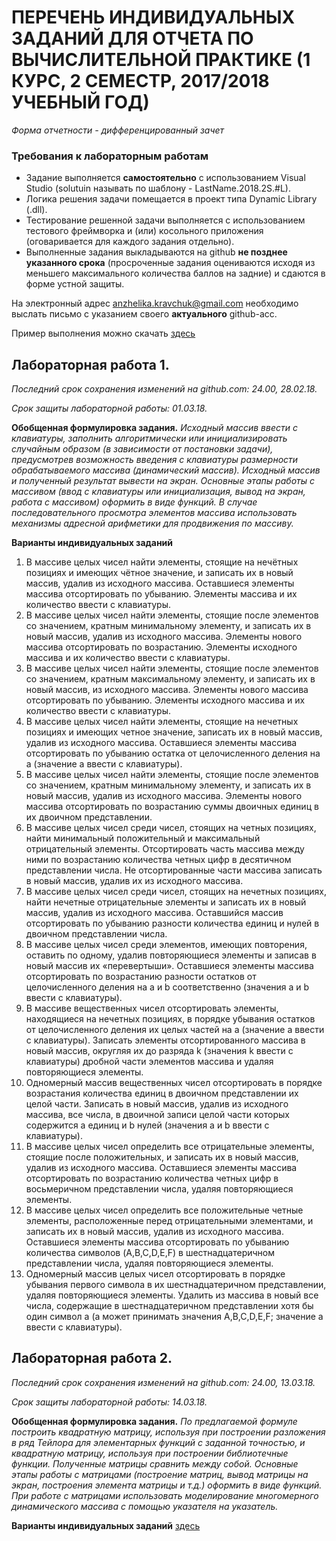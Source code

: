# ПЕРЕЧЕНЬ ИНДИВИДУАЛЬНЫХ ЗАДАНИЙ ДЛЯ ОТЧЕТА ПО ВЫЧИСЛИТЕЛЬНОЙ ПРАКТИКЕ (1 КУРС, 2 СЕМЕСТР, 2017/2018 УЧЕБНЫЙ ГОД)

*Форма отчетности - дифференцированный зачет*

### Требования к лабораторным работам

- Задание выполняется **самостоятельно** c использованием Visual Studio (solutuin называть по шаблону - LastName.2018.2S.#L).
- Логика решения задачи помещается в проект типа Dynamic Library (.dll).
- Тестирование решенной задачи выполняется с использованием тестового фреймворка и (или) косольного приложения (оговаривается для каждого задания отдельно).
- Выполненные задания выкладываются на github **не позднее указанного срока** (просроченные задания оцениваются исходя из меньшего максимального количества баллов на задние) и сдаются в форме устной защиты. 

На электронный адрес anzhelika.kravchuk@gmail.com необходимо выслать письмо с указанием своего **актуального** github-acc.

Пример выполнения можно скачать [здесь]()

## Лабораторная работа 1.

*Последний срок сохранения изменений на github.com: 24.00, 28.02.18.*

*Срок защиты лабораторной работы: 01.03.18.*

**Обобщенная формулировка задания.** *Исходный массив ввести с клавиатуры, заполнить алгоритмически или инициализировать случайным образом (в зависимости от постановки задачи), предусмотрев возможность введения с клавиатуры размерности обрабатываемого массива (динамический массив). Исходный массив и полученный результат вывести на экран. Основные этапы работы с массивом (ввод с клавиатуры или инициализация, вывод на экран, работа с массивом) оформить в виде функций. В случае последовательного просмотра элементов массива использовать механизмы адресной арифметики для продвижения по массиву.*

**Варианты индивидуальных заданий**
1.	В массиве целых чисел найти элементы, стоящие на нечётных позициях и имеющих чётное значение, и записать их в новый массив, удалив из исходного массива. Оставшиеся элементы массива отсортировать по убыванию. Элементы массива и их количество ввести с клавиатуры.
2.	В массиве целых чисел найти элементы, стоящие после элементов со значением, кратным минимальному элементу, и записать их в новый массив, удалив из исходного массива. Элементы нового массива отсортировать по возрастанию. Элементы исходного массива и их количество ввести с клавиатуры.
3.	В массиве целых чисел найти элементы, стоящие после элементов со значением, кратным максимальному элементу, и записать их в новый массив, из исходного массива. Элементы нового массива отсортировать по убыванию. Элементы исходного массива и их количество ввести с клавиатуры.
4.	В массиве целых чисел найти элементы, стоящие на нечетных позициях и имеющих четное значение, записать их в новый массив, удалив из исходного массива. Оставшиеся элементы массива отсортировать по убыванию остатка от целочисленного деления на a (значение a ввести с клавиатуры).
5.	В массиве целых чисел найти элементы, стоящие после элементов со значением, кратным минимальному элементу, и записать их в новый массив, удалив из исходного массива. Элементы нового массива отсортировать по возрастанию суммы двоичных единиц в их двоичном представлении.
6.	В массиве целых чисел среди чисел, стоящих на четных позициях, найти минимальный положительный и максимальный отрицательный элементы. Отсортировать часть массива между ними по возрастанию количества четных цифр в десятичном представлении числа. Не отсортированные части массива записать в новый массив, удалив их из исходного массива.
7.	В массиве целых чисел среди чисел, стоящих на нечетных позициях, найти нечетные отрицательные элементы и записать их в новый массив, удалив из исходного массива. Оставшийся массив отсортировать по убыванию разности количества единиц и нулей в двоичном представлении числа.
8.	В массиве целых чисел среди элементов, имеющих повторения, оставить по одному, удалив повторяющиеся элементы и записав в новый массив их «перевертыши». Оставшиеся элементы массива отсортировать по возрастанию разности остатков от целочисленного деления на a и b соответственно (значения a и b ввести с клавиатуры).
9.	В массиве вещественных чисел отсортировать элементы, находящиеся на нечетных позициях, в порядке убывания остатков от целочисленного деления их целых частей на a (значение a ввести с клавиатуры). Записать элементы отсортированного массива в новый массив, округляя их до разряда k (значения k ввести с клавиатуры) дробной части элементов массива и удаляя повторяющиеся элементы.
10.	Одномерный массив вещественных чисел отсортировать в порядке возрастания количества единиц в двоичном представлении их целой части. Записать в новый массив, удалив из исходного массива, все числа, в двоичной записи целой части которых содержится a единиц и b нулей (значения a и b ввести с клавиатуры). 
11.	В массиве целых чисел определить все отрицательные элементы, стоящие после положительных, и записать их в новый массив, удалив из исходного массива. Оставшиеся элементы массива отсортировать по возрастанию количества четных цифр в восьмеричном представлении числа, удаляя повторяющиеся элементы.
12.	В массиве целых чисел определить все положительные четные элементы, расположенные перед отрицательными элементами, и записать их в новый массив, удалив из исходного массива. Оставшиеся элементы массива отсортировать по убыванию количества символов (A,B,C,D,E,F) в шестнадцатеричном представлении числа, удаляя повторяющиеся элементы.
13.	Одномерный массив целых чисел отсортировать в порядке убывания первого символа в их шестнадцатеричном представлении, удаляя повторяющиеся элементы. Удалить из массива в новый все числа, содержащие в шестнадцатеричном представлении хотя бы один символ a (a может принимать значения A,B,C,D,E,F; значение a ввести с клавиатуры).

## Лабораторная работа 2.

*Последний срок сохранения изменений на github.com: 24.00, 13.03.18.*

*Срок защиты лабораторной работы: 14.03.18.*

**Обобщенная формулировка задания.** *По предлагаемой формуле построить квадратную матрицу,  используя при построении разложения в ряд Тейлора для элементарных функций с заданной точностью, и квадратную матрицу, используя при построении библиотечные функции. Полученные матрицы сравнить между собой. Основные этапы работы с матрицами (построение матриц, вывод матрицы на экран, построения элемента матрицы и т.д.) оформить в виде функций. При работе с матрицами использовать моделирование многомерного динамического массива с помощью  указателя на указатель.*

**Варианты индивидуальных заданий** [здесь]()
 
